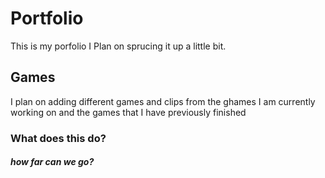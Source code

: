# Portfolio
This is my porfolio I Plan on sprucing it up a little bit.

## Games

I plan on adding different games and clips from the ghames I am currently working on and the games that I have previously finished

### What does this do?


##### how far can we go?
